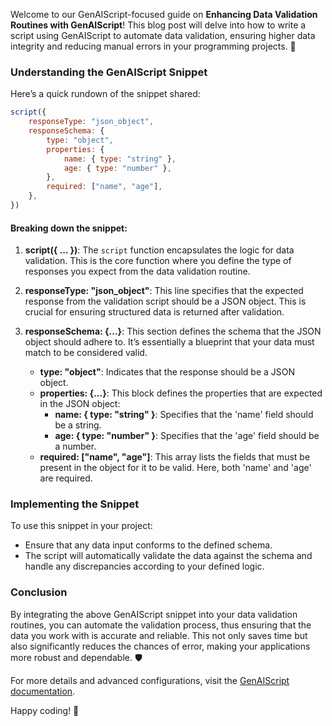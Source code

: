 
Welcome to our GenAIScript-focused guide on **Enhancing Data Validation Routines with GenAIScript**! This blog post will delve into how to write a script using GenAIScript to automate data validation, ensuring higher data integrity and reducing manual errors in your programming projects. 🚀

### Understanding the GenAIScript Snippet

Here’s a quick rundown of the snippet shared:

```javascript
script({
    responseType: "json_object",
    responseSchema: {
        type: "object",
        properties: {
            name: { type: "string" },
            age: { type: "number" },
        },
        required: ["name", "age"],
    },
})
```

#### Breaking down the snippet:

1. **script({ ... })**: The `script` function encapsulates the logic for data validation. This is the core function where you define the type of responses you expect from the data validation routine.

2. **responseType: "json_object"**: This line specifies that the expected response from the validation script should be a JSON object. This is crucial for ensuring structured data is returned after validation.

3. **responseSchema: {...}**: This section defines the schema that the JSON object should adhere to. It’s essentially a blueprint that your data must match to be considered valid.

   - **type: "object"**: Indicates that the response should be a JSON object.
   - **properties: {...}**: This block defines the properties that are expected in the JSON object:
     - **name: { type: "string" }**: Specifies that the 'name' field should be a string.
     - **age: { type: "number" }**: Specifies that the 'age' field should be a number.
   - **required: ["name", "age"]**: This array lists the fields that must be present in the object for it to be valid. Here, both 'name' and 'age' are required.

### Implementing the Snippet

To use this snippet in your project:
- Ensure that any data input conforms to the defined schema.
- The script will automatically validate the data against the schema and handle any discrepancies according to your defined logic.

### Conclusion

By integrating the above GenAIScript snippet into your data validation routines, you can automate the validation process, thus ensuring that the data you work with is accurate and reliable. This not only saves time but also significantly reduces the chances of error, making your applications more robust and dependable. 🛡️

For more details and advanced configurations, visit the [GenAIScript documentation](https://microsoft.github.io/genaiscript/).

Happy coding! 🚀